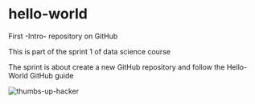 # hello-world
First -Intro- repository on GitHub

This is part of the sprint 1 of data science course

The sprint is about create a new GitHub repository and follow the Hello-World GitHub guide 


![thumbs-up-hacker](https://user-images.githubusercontent.com/91080406/134038554-51eba6ca-0e95-44c5-a963-d0bed7178efa.gif)

